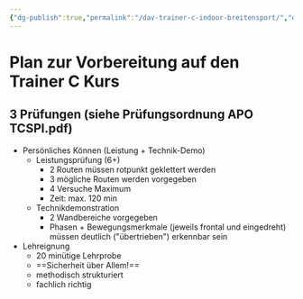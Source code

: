 ```yaml
---
{"dg-publish":true,"permalink":"/dav-trainer-c-indoor-breitensport/","dgHomeLink":true,"dgPassFrontmatter":false,"dgShowBacklinks":false,"dgShowLocalGraph":false,"dgShowInlineTitle":false}
---
```



# Plan zur Vorbereitung auf den Trainer C Kurs

## 3 Prüfungen (siehe Prüfungsordnung APO TCSPI.pdf)

- Persönliches Können (Leistung + Technik-Demo)
	- Leistungsprüfung (6+)
		- 2 Routen müssen rotpunkt geklettert werden
		- 3 mögliche Routen werden vorgegeben
		- 4 Versuche Maximum
		- Zeit: max. 120 min
	- Technikdemonstration
		- 2 Wandbereiche vorgegeben
		- Phasen + Bewegungsmerkmale (jeweils frontal und eingedreht) müssen deutlich ("übertrieben") erkennbar sein
- Lehreignung
	- 20 minütige Lehrprobe
	- ==Sicherheit über Allem!==
	- methodisch strukturiert
	- fachlich richtig
